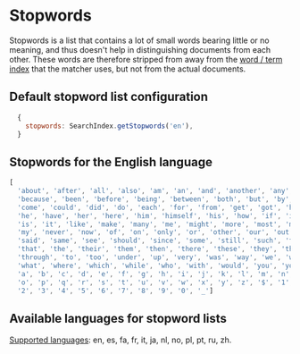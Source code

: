 # Stopwords

Stopwords is a list that contains a lot of small words bearing little or no meaning, and thus doesn't help in distinguishing documents from each other. These words are therefore stripped from away from the [word / term index](search-index.md#word-index) that the matcher uses, but not from the actual documents.

## Default stopword list configuration
```javascript
  {
    stopwords: SearchIndex.getStopwords('en'),
  }
```

## Stopwords for the English language
```javascript
[
  'about', 'after', 'all', 'also', 'am', 'an', 'and', 'another', 'any', 'are', 'as', 'at', 'be',
  'because', 'been', 'before', 'being', 'between', 'both', 'but', 'by', 'came', 'can',
  'come', 'could', 'did', 'do', 'each', 'for', 'from', 'get', 'got', 'has', 'had',
  'he', 'have', 'her', 'here', 'him', 'himself', 'his', 'how', 'if', 'in', 'into',
  'is', 'it', 'like', 'make', 'many', 'me', 'might', 'more', 'most', 'much', 'must',
  'my', 'never', 'now', 'of', 'on', 'only', 'or', 'other', 'our', 'out', 'over',
  'said', 'same', 'see', 'should', 'since', 'some', 'still', 'such', 'take', 'than',
  'that', 'the', 'their', 'them', 'then', 'there', 'these', 'they', 'this', 'those',
  'through', 'to', 'too', 'under', 'up', 'very', 'was', 'way', 'we', 'well', 'were',
  'what', 'where', 'which', 'while', 'who', 'with', 'would', 'you', 'your',
  'a', 'b', 'c', 'd', 'e', 'f', 'g', 'h', 'i', 'j', 'k', 'l', 'm', 'n',
  'o', 'p', 'q', 'r', 's', 't', 'u', 'v', 'w', 'x', 'y', 'z', '$', '1',
  '2', '3', '4', '5', '6', '7', '8', '9', '0', '_']
```

## Available languages for stopword lists
[Supported languages](https://github.com/fergiemcdowall/stopword/tree/master/lib): en, es, fa, fr, it, ja, nl, no, pl, pt, ru, zh.
